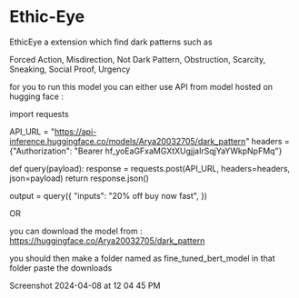 # Ethic-Eye
EthicEye a extension which find dark patterns such as

Forced Action, Misdirection, Not Dark Pattern, Obstruction, Scarcity, Sneaking, Social Proof, Urgency

for you to run this model you can either use API from model hosted on hugging face :

import requests

API_URL = "https://api-inference.huggingface.co/models/Arya20032705/dark_pattern" headers = {"Authorization": "Bearer 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"}

def query(payload): response = requests.post(API_URL, headers=headers, json=payload) return response.json()

output = query({ "inputs": "20% off buy now fast", })

OR

you can download the model from : https://huggingface.co/Arya20032705/dark_pattern

you should then make a folder named as fine_tuned_bert_model in that folder paste the downloads

Screenshot 2024-04-08 at 12 04 45 PM
